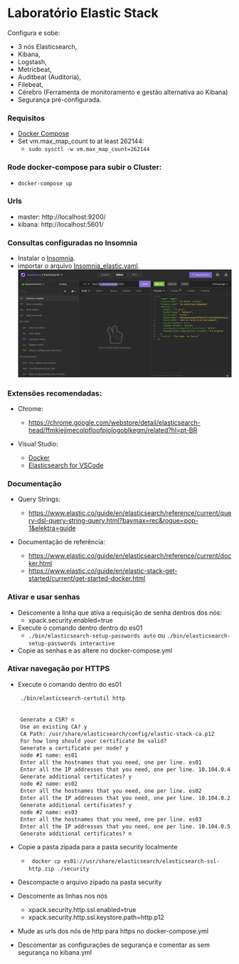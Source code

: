 # Laboratório Elastic Stack
Configura e sobe:
  - 3 nós Elasticsearch, 
  - Kibana, 
  - Logstash, 
  - Metricbeat, 
  - Auditbeat (Auditoria), 
  - Filebeat, 
  - Cérebro (Ferramenta de monitoramento e gestão alternativa ao Kibana)
  - Segurança pré-configurada.

### Requisitos
- [Docker Compose](https://docs.docker.com/compose/install/)
- Set vm.max_map_count to at least 262144:
  - ` sudo sysctl -w vm.max_map_count=262144 `

### Rode docker-compose para subir o Cluster:
- ` docker-compose up `

### Urls
- master: http://localhost:9200/
- kibana: http://localhost:5601/

### Consultas configuradas no Insomnia
- Instalar o [Insomnia](https://insomnia.rest/download).
- importar o arquivo [Insomnia_elastic.yaml](assets/Insomnia_elastic.yaml).
![](assets/insomnia.png)

### Extensões recomendadas:
- Chrome:
  - https://chrome.google.com/webstore/detail/elasticsearch-head/ffmkiejjmecolpfloofpjologoblkegm/related?hl=pt-BR

- Visual Studio:
  - [Docker](https://marketplace.visualstudio.com/items?itemName=ms-azuretools.vscode-docker)
  - [Elasticsearch for VSCode](https://marketplace.visualstudio.com/items?itemName=ria.elastic)

### Documentação
- Query Strings:
  - https://www.elastic.co/guide/en/elasticsearch/reference/current/query-dsl-query-string-query.html?baymax=rec&rogue=pop-1&elektra=guide

- Documentação de referência:
  - https://www.elastic.co/guide/en/elasticsearch/reference/current/docker.html
  - https://www.elastic.co/guide/en/elastic-stack-get-started/current/get-started-docker.html


### Ativar e usar senhas
- Descomente a linha que ativa a requisição de senha dentros dos nós:
  - xpack.security.enabled=true
- Execute o comando dentro dentro do es01
  - ``` ./bin/elasticsearch-setup-passwords auto ```  ou ``` ./bin/elasticsearch-setup-passwords interactive ```
- Copie as senhas e as altere no docker-compose.yml

### Ativar navegação por HTTPS
- Execute o comando dentro do es01 
``` 
    ./bin/elasticsearch-certutil http 


    Generate a CSR? n
    Use an existing CA? y
    CA Path: /usr/share/elasticsearch/config/elastic-stack-ca.p12
    For how long should your certificate be valid?
    Generate a certificate per node? y
    node #1 name: es01
    Enter all the hostnames that you need, one per line. es01
    Enter all the IP addresses that you need, one per line. 10.104.0.4
    Generate additional certificates? y
    node #2 name: es02
    Enter all the hostnames that you need, one per line. es02
    Enter all the IP addresses that you need, one per line. 10.104.0.2
    Generate additional certificates? y
    node #2 name: es03
    Enter all the hostnames that you need, one per line. es03
    Enter all the IP addresses that you need, one per line. 10.104.0.5
    Generate additional certificates? n
```
- Copie a pasta zipada para a pasta security localmente
  - ``` docker cp es01://usr/share/elasticsearch/elasticsearch-ssl-http.zip ./security```

- Descompacte o arquivo zipado na pasta security

- Descomente as linhas nos nós
   - xpack.security.http.ssl.enabled=true
   - xpack.security.http.ssl.keystore.path=http.p12

- Mude as urls dos nós de http para https no docker-compose.yml
  
- Descomentar as configurações de segurança e comentar as sem segurança no kibana.yml 